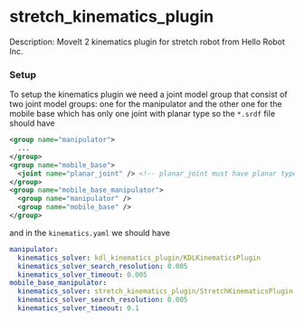 # stretch_kinematics_plugin

Description: MoveIt 2 kinematics plugin for stretch robot from Hello Robot Inc.

### Setup

To setup the kinematics plugin we need a joint model group that consist of two joint model groups: one for the manipulator and the other one for the mobile base which has only one joint with planar type so the `*.srdf` file should have

```xml
<group name="manipulator">
  ...
</group>
<group name="mobile_base">
  <joint name="planar_joint" /> <!-- planar_joint must have planar type -->
</group>
<group name="mobile_base_manipulator">
  <group name="manipulator" />
  <group name="mobile_base" />
</group>
```

and in the `kinematics.yaml` we should have

```yaml
manipulator:
  kinematics_solver: kdl_kinematics_plugin/KDLKinematicsPlugin
  kinematics_solver_search_resolution: 0.005
  kinematics_solver_timeout: 0.005
mobile_base_manipulator:
  kinematics_solver: stretch_kinematics_plugin/StretchKinematicsPlugin
  kinematics_solver_search_resolution: 0.005
  kinematics_solver_timeout: 0.1
```
